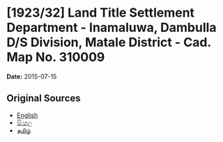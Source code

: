 # [1923/32] Land Title Settlement Department - Inamaluwa, Dambulla D/S Division, Matale District - Cad. Map No. 310009

**Date:** 2015-07-15

## Original Sources

- [English](https://documents.gov.lk/view/extra-gazettes/2015/7/1923-32_E.pdf)
- [සිංහල](https://documents.gov.lk/view/extra-gazettes/2015/7/1923-32_S.pdf)
- [தமிழ்](https://documents.gov.lk/view/extra-gazettes/2015/7/1923-32_T.pdf)
